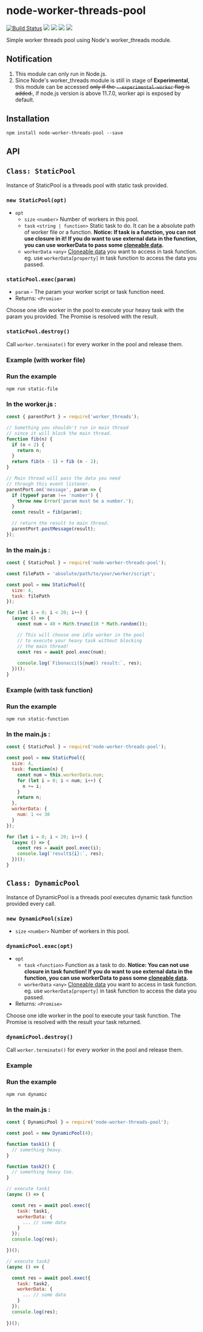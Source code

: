 # node-worker-threads-pool

[![Build Status](https://travis-ci.org/SUCHMOKUO/node-worker-threads-pool.png?branch=master)](https://travis-ci.org/SUCHMOKUO/node-worker-threads-pool)
[![](https://img.shields.io/npm/v/node-worker-threads-pool.svg)](https://www.npmjs.com/package/node-worker-threads-pool)
![](https://img.shields.io/badge/dependencies-none-brightgreen.svg)
![](https://img.shields.io/npm/dt/node-worker-threads-pool.svg)
![](https://img.shields.io/npm/l/node-worker-threads-pool.svg)


Simple worker threads pool using Node's worker_threads module.

## Notification
1. This module can only run in Node.js.
2. Since Node's worker_threads module is still in stage of **Experimental**, this module can be accessed ~~only if the `--experimental-worker` flag is added.~~, if node.js version is above 11.7.0, worker api is exposed by default.

## Installation

```
npm install node-worker-threads-pool --save
```

## API

## `Class: StaticPool`
Instance of StaticPool is a threads pool with static task provided.

### `new StaticPool(opt)`

- `opt`
  - `size` `<number>` Number of workers in this pool.
  - `task` `<string | function>` Static task to do. It can be a absolute path of worker file or a function. **Notice: If task is a function, you can not use closure in it! If you do want to use external data in the function, you can use workerData to pass some [cloneable data](https://developer.mozilla.org/en-US/docs/Web/API/Web_Workers_API/Structured_clone_algorithm).**
  - `workerData` `<any>` [Cloneable data](https://developer.mozilla.org/en-US/docs/Web/API/Web_Workers_API/Structured_clone_algorithm) you want to access in task function. eg. use `workerData[property]` in task function to access the data you passed.

### `staticPool.exec(param)`

- `param` - The param your worker script  or task function need.
- Returns: `<Promise>`

Choose one idle worker in the pool to execute your heavy task with the param you provided. The Promise is resolved with the result.

### `staticPool.destroy()`

Call `worker.terminate()` for every worker in the pool and release them.

### Example (with worker file)

### Run the example
```
npm run static-file
```

### In the worker.js :
```js
const { parentPort } = require('worker_threads');

// Something you shouldn't run in main thread
// since it will block the main thread.
function fib(n) {
  if (n < 2) {
    return n;
  }
  return fib(n - 1) + fib (n - 2);
}

// Main thread will pass the data you need
// through this event listener.
parentPort.on('message', param => {
  if (typeof param !== 'number') {
    throw new Error('param must be a number.');
  }
  const result = fib(param);

  // return the result to main thread.
  parentPort.postMessage(result);
});
```

### In the main.js :
```js
const { StaticPool } = require('node-worker-threads-pool');

const filePath = 'absolute/path/to/your/worker/script';

const pool = new StaticPool({
  size: 4,
  task: filePath
});

for (let i = 0; i < 20; i++) {
  (async () => {
    const num = 40 + Math.trunc(10 * Math.random());

    // This will choose one idle worker in the pool
    // to execute your heavy task without blocking
    // the main thread!
    const res = await pool.exec(num);
    
    console.log(`Fibonacci(${num}) result:`, res);
  })();
}
```

### Example (with task function)

### Run the example
```
npm run static-function
```

### In the main.js :
```js
const { StaticPool } = require('node-worker-threads-pool');

const pool = new StaticPool({
  size: 4,
  task: function(n) {
    const num = this.workerData.num;
    for (let i = 0; i < num; i++) {
      n += i;
    }
    return n;
  },
  workerData: {
    num: 1 << 30
  }
});

for (let i = 0; i < 20; i++) {
  (async () => {
    const res = await pool.exec(i);
    console.log(`result${i}:`, res);
  })();
}
```

## `Class: DynamicPool`
Instance of DynamicPool is a threads pool executes dynamic task function provided every call.

### `new DynamicPool(size)`

- `size` `<number>` Number of workers in this pool.

### `dynamicPool.exec(opt)`

- `opt`
  - `task` `<function>` Function as a task to do. **Notice: You can not use closure in task function! If you do want to use external data in the function, you can use workerData to pass some [cloneable data](https://developer.mozilla.org/en-US/docs/Web/API/Web_Workers_API/Structured_clone_algorithm).**
  - `workerData` `<any>` [Cloneable data](https://developer.mozilla.org/en-US/docs/Web/API/Web_Workers_API/Structured_clone_algorithm) you want to access in task function. eg. use `workerData[property]` in task function to access the data you passed.
- Returns: `<Promise>`

Choose one idle worker in the pool to execute your task function. The Promise is resolved with the result your task returned.

### `dynamicPool.destroy()`

Call `worker.terminate()` for every worker in the pool and release them.

### Example

### Run the example
```
npm run dynamic
```

### In the main.js :
```js
const { DynamicPool } = require('node-worker-threads-pool');

const pool = new DynamicPool(4);

function task1() {
  // something heavy.
}

function task2() {
  // something heavy too.
}

// execute task1
(async () => {

  const res = await pool.exec({
    task: task1,
    workerData: {
      ... // some data
    }
  });
  console.log(res);

})();

// execute task2
(async () => {

  const res = await pool.exec({
    task: task2,
    workerData: {
      ... // some data
    }
  });
  console.log(res);
  
})();
```